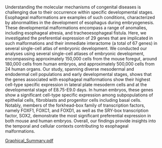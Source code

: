 Understanding the molecular mechanisms of congenital diseases is challenging due to their occurrence within specific developmental stages. Esophageal malformations are examples of such conditions, characterized by abnormalities in the development of esophagus during embryogenesis. These developmental malformations encompass a range of anomalies, including esophageal atresia, and tracheoesophageal fistula. Here, we investigated the preferential expression of 29 genes that are implicated in such malformations and their immediate interactome (a total of 67 genes) in several single-cell atlas of embryonic development. We conducted our analyses using several single-cell atlases of embryonic development, encompassing approximately 150,000 cells from the mouse foregut, around 180,000 cells from human embryos, and approximately 500,000 cells from 24 human organs. Our study, spanning diverse mesodermal and endodermal cell populations and early developmental stages, shows that the genes associated with esophageal malformations show their highest cell-type specific expression in lateral plate mesoderm cells and at the developmental stage of E8.75-E9.0 days. In human embryos, these genes show a significant cell-type specific expression among subpopulations of epithelial cells, fibroblasts and progenitor cells including basal cells. Notably, members of the forkhead-box family of transcription factors, namely FOXF1, FOXC1, and FOXD1, as well as the SRY-box transcription factor, SOX2, demonstrate the most significant preferential expression in both mouse and human embryos. Overall, our findings provide insights into the temporal and cellular contexts contributing to esophageal malformations. 

[Graphical_Summary.pdf](https://github.com/dasmeh/Foregut_malformations/files/13961640/Graphical_Summary.pdf)
